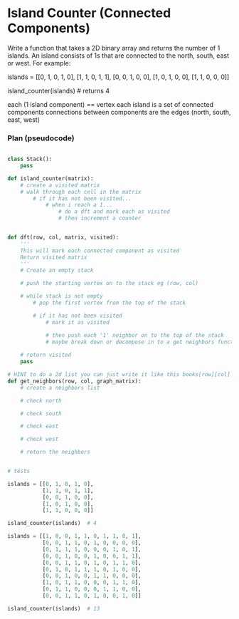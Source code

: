 # Island Counter (Connected Components)

Write a function that takes a 2D binary array and returns the number of 1 islands. An island consists of 1s that are connected to the north, south, east or west. For example:

islands = [[0, 1, 0, 1, 0],
           [1, 1, 0, 1, 1],
           [0, 0, 1, 0, 0],
           [1, 0, 1, 0, 0],
           [1, 1, 0, 0, 0]]

island_counter(islands) # returns 4

each (1 island component) == vertex
each island is a set of connected components
connections between components are the edges (north, south, east, west)

### Plan (pseudocode)
```python

class Stack():
    pass

def island_counter(matrix):
    # create a visited matrix
    # walk through each cell in the matrix
        # if it has not been visited...
            # when i reach a 1...
                # do a dft and mark each as visited
                # then increment a counter


def dft(row, col, matrix, visited):
    '''
    This will mark each connected component as visited
    Return visited matrix
    '''
    # Create an empty stack

    # push the starting vertex on to the stack eg (row, col)

    # while stack is not empty
        # pop the first vertex from the top of the stack

        # if it has not been visited
            # mark it as visited

            # then push each '1' neighbor on to the top of the stack
            # maybe break down or decompose in to a get neighbors function
    
    # return visited
    pass

# HINT to do a 2d list you can just write it like this books[row][col] col = east and west, row = north and south
def get_neighbors(row, col, graph_matrix):
    # create a neighbors list

    # check north

    # check south

    # check east

    # check west

    # return the neighbors


# tests

islands = [[0, 1, 0, 1, 0],
           [1, 1, 0, 1, 1],
           [0, 0, 1, 0, 0],
           [1, 0, 1, 0, 0],
           [1, 1, 0, 0, 0]]

island_counter(islands)  # 4

islands = [[1, 0, 0, 1, 1, 0, 1, 1, 0, 1],
           [0, 0, 1, 1, 0, 1, 0, 0, 0, 0],
           [0, 1, 1, 1, 0, 0, 0, 1, 0, 1],
           [0, 0, 1, 0, 0, 1, 0, 0, 1, 1],
           [0, 0, 1, 1, 0, 1, 0, 1, 1, 0],
           [0, 1, 0, 1, 1, 1, 0, 1, 0, 0],
           [0, 0, 1, 0, 0, 1, 1, 0, 0, 0],
           [1, 0, 1, 1, 0, 0, 0, 1, 1, 0],
           [0, 1, 1, 0, 0, 0, 1, 1, 0, 0],
           [0, 0, 1, 1, 0, 1, 0, 0, 1, 0]]

island_counter(islands)  # 13
```